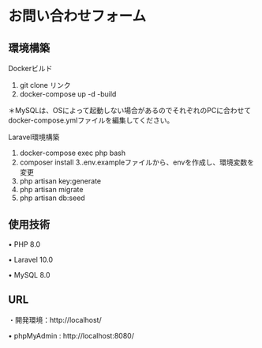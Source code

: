 # お問い合わせフォーム
## 環境構築
Dockerビルド
1. git clone リンク
2. docker-compose up -d -build
   
＊MySQLは、OSによって起動しない場合があるのでそれぞれのPCに合わせて docker-compose.ymlファイルを編集してください。

Laravel環境構築
1. docker-compose exec php bash
2. composer install
3..env.exampleファイルから、envを作成し、環境変数を変更
4. php artisan key:generate
5. php artisan migrate
6. php artisan db:seed
   
## 使用技術
• PHP 8.0

• Laravel 10.0

• MySQL 8.0

## URL

・開発環境：http://localhost/

• phpMyAdmin : http://localhost:8080/
